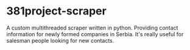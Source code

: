 # 381project-scraper
A custom multithreaded scraper written in python. Providing contact information for newly formed companies in Serbia. It's really useful for salesman people looking for new contacts.
